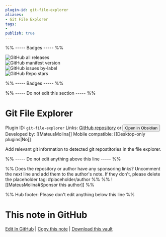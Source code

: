 ```yaml
---
plugin-id: git-file-explorer
aliases:
- Git File Explorer
tags: 
- 
publish: true
---
```


%% ----- Badges ----- %%

![GitHub all releases](https://img.shields.io/github/downloads/MateusMolina/obsidian-git-file-explorer/total?color=573E7A&logo=github&style=for-the-badge)   
![GitHub manifest version](https://img.shields.io/github/manifest-json/v/MateusMolina/obsidian-git-file-explorer?color=573E7A&logo=github&style=for-the-badge)   
![GitHub issues by-label](https://img.shields.io/github/issues/MateusMolina/obsidian-git-file-explorer/help%20wanted?color=573E7A&logo=github&style=for-the-badge)   
![GitHub Repo stars](https://img.shields.io/github/stars/MateusMolina/obsidian-git-file-explorer?color=573E7A&logo=github&style=for-the-badge)

%% ----- Badges ----- %%

%% ----- Do not edit this section ----- %%

# Git File Explorer

Plugin ID: `git-file-explorer`
Links: [GitHub repository](https://github.com/MateusMolina/obsidian-git-file-explorer) or [<button id=HH>Open in Obsidian</button>](obsidian://show-plugin?id=git-file-explorer)
Developed by: [[MateusMolina]]
Mobile compatible: [[Desktop-only plugins|No]]

Add relevant git information to detected git repostitories in the file explorer.

%% ----- Do not edit anything above this line ----- %% 

%% Does the repository or author have any sponsoring links? Uncomment the next line and add them to the author's note. If they don't, please delete the placeholder tag: #placeholder/author %%
%% ![[MateusMolina#Sponsor this author]] %%

%% Hub footer: Please don't edit anything below this line %%

# This note in GitHub

<span class="git-footer">[Edit In GitHub](https://github.dev/obsidian-community/obsidian-hub/blob/main/02%20-%20Community%20Expansions/02.05%20All%20Community%20Expansions/Plugins/git-file-explorer.md "git-hub-edit-note") | [Copy this note](https://raw.githubusercontent.com/obsidian-community/obsidian-hub/main/02%20-%20Community%20Expansions/02.05%20All%20Community%20Expansions/Plugins/git-file-explorer.md "git-hub-copy-note") | [Download this vault](https://github.com/obsidian-community/obsidian-hub/archive/refs/heads/main.zip "git-hub-download-vault") </span>
